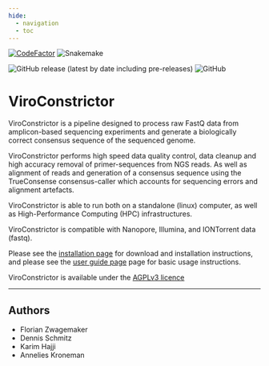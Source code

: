 ```yaml
---
hide:
  - navigation
  - toc
---
```


[![CodeFactor](https://www.codefactor.io/repository/github/rivm-bioinformatics/viroconstrictor/badge)](https://www.codefactor.io/repository/github/rivm-bioinformatics/viroconstrictor)
![Snakemake](https://img.shields.io/badge/snakemake-7.15-brightgreen.svg)

![GitHub release (latest by date including pre-releases)](https://img.shields.io/github/v/release/RIVM-bioinformatics/ViroConstrictor?include_prereleases)
![GitHub](https://img.shields.io/github/license/RIVM-bioinformatics/ViroConstrictor)

# ViroConstrictor

ViroConstrictor is a pipeline designed to process raw FastQ data from amplicon-based sequencing experiments and generate a biologically correct consensus sequence of the sequenced genome.

ViroConstrictor performs high speed data quality control, data cleanup and high accuracy removal of primer-sequences from NGS reads. As well as alignment of reads and generation of a consensus sequence using the TrueConsense consensus-caller which accounts for sequencing errors and alignment artefacts.

ViroConstrictor is able to run both on a standalone (linux) computer, as well as High-Performance Computing (HPC) infrastructures.

ViroConstrictor is compatible with Nanopore, Illumina, and IONTorrent data (fastq).

Please see the [installation page](installation.md) for download and installation instructions, and please see the [user guide page](user-guide.md) page for basic usage instructions.

ViroConstrictor is available under the [AGPLv3 licence](https://www.gnu.org/licenses/agpl-3.0.en.html) 

---
## Authors

* Florian Zwagemaker
* Dennis Schmitz
* Karim Hajji
* Annelies Kroneman